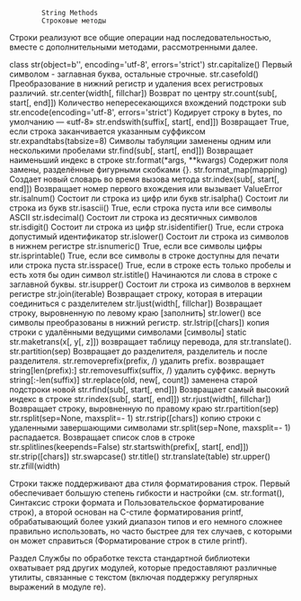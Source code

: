             String Methods
            Строковые методы

Строки реализуют все общие операции над последовательностью, вместе с дополнительными методами,
рассмотренными далее.

 class str(object=b'', encoding='utf-8', errors='strict')
 str.capitalize()                 Первый символом - заглавная буква, остальные строчные.
 str.casefold()    Преобразование в нижний регистр и удаления всех регистровых различий.
 str.center(width[, fillchar])     Возврат по центру
 str.count(sub[, start[, end]])    Количество непересекающихся вхождений подстроки sub
 str.encode(encoding='utf-8', errors='strict')    Кодирует строку в bytes, по умолчанию — «utf-8»
 str.endswith(suffix[, start[, end]])  Возвращает True, если строка заканчивается указанным суффиксом
 str.expandtabs(tabsize=8)             Cимволы табуляции заменены одним или несколькими пробелами
 str.find(sub[, start[, end]])         Возвращает наименьший индекс в строке
 str.format(*args, **kwargs)       Содержит поля замены, разделённые фигурными скобками {}.
 str.format_map(mapping)           Cоздает новый словарь во время вызова метода
 str.index(sub[, start[, end]])  Возвращает номер первого вхождения или вызывает ValueError
 str.isalnum()                   Состоит ли строка из цифр или букв
 str.isalpha()                   Состоит ли строка из букв
 str.isascii()                   True, если строка пуста или все символы ASCII
 str.isdecimal()                 Состоит ли строка из десятичных символов
 str.isdigit()                   Состоит ли строка из цифр
 str.isidentifier()              True, если строка допустимый идентификатор
 str.islower()   	             Состоит ли строка из символов в нижнем регистре
 str.isnumeric()                 True, если все символы цифры 
 str.isprintable()  True, если все символы в строке доступны для печати или строка пуста
 str.isspace()      True, если в строке есть только пробелы и есть хотя бы один символ
 str.istitle()      Начинаются ли слова в строке с заглавной буквы.
 str.isupper()                   Состоит ли строка из символов в верхнем регистре
 str.join(iterable)      Возвращает строку, которая в итерации соединиться c разделителем
 str.ljust(width[, fillchar])  Возвращает строку, выровненную по левому краю [заполнить]
 str.lower()                   все символы преобразованы в нижний регистр.
 str.lstrip([chars])           копия строки с удалёнными ведущими символами [символы]
 static str.maketrans(x[, y[, z]])  возвращает таблицу перевода, для str.translate().
 str.partition(sep)      Возвращает до разделителя, разделитель и после разделителя.
 str.removeprefix(prefix, /)        удалить prefix. возвращает string[len(prefix):]
 str.removesuffix(suffix, /)        удалить суффикс. вернуть string[:-len(suffix)]
 str.replace(old, new[, count])     заменена старой подстроки новой
 str.rfind(sub[, start[, end]])     Возвращает самый высокий индекс в строке
 str.rindex(sub[, start[, end]])
 str.rjust(width[, fillchar])       Возвращает строку, выровненную по правому краю
 str.rpartition(sep)
 str.rsplit(sep=None, maxsplit=- 1)
 str.rstrip([chars])                копию строки с удаленными завершающими символами
 str.split(sep=None, maxsplit=- 1)  распадается. Возвращает список слов в строке
 str.splitlines(keepends=False)
 str.startswith(prefix[, start[, end]])
 str.strip([chars])
 str.swapcase()
 str.title()
 str.translate(table)
 str.upper()
 str.zfill(width)

Строки также поддерживают два стиля форматирования строк. Первый обеспечивает большую степень
гибкости и настройки (см. str.format(), Синтаксис строки формата и Пользовательское 
форматирование строк), а второй основан на C-стиле форматирования printf, обрабатывающий 
более узкий диапазон типов и его немного сложнее правильно использовать, но часто быстрее для
тех случаев, с которыми он может справиться (Форматирование строк в стиле printf).

Раздел Службы по обработке текста стандартной библиотеки охватывает ряд других модулей, 
которые предоставляют различные утилиты, связанные с текстом (включая поддержку регулярных 
выражений в модуле re).
